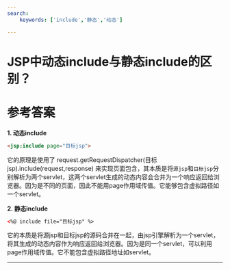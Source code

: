 ```yaml
---
search:
    keywords: ['include','静态','动态']

---
```



# JSP中动态include与静态include的区别？

# 参考答案

**1. 动态include**
```html
<jsp:include page="目标jsp">
```
它的原理是使用了 request.getRequestDispatcher(目标jsp).include(request,response) 来实现页面包含，其本质是将`源jsp`和`目标jsp`分别解析为两个servlet，这两个servlet生成的动态内容会合并为一个响应返回给浏览器。因为是不同的页面，因此不能用page作用域传值。它能够包含虚拟路径如一个servlet。


**2. 静态include**
```html
<%@ include file="目标jsp" %>
```
它的本质是将源jsp和目标jsp的源码合并在一起，由jsp引擎解析为一个servlet，将其生成的动态内容作为响应返回给浏览器。因为是同一个servlet，可以利用page作用域传值。它不能包含虚拟路径地址如servlet。

---
